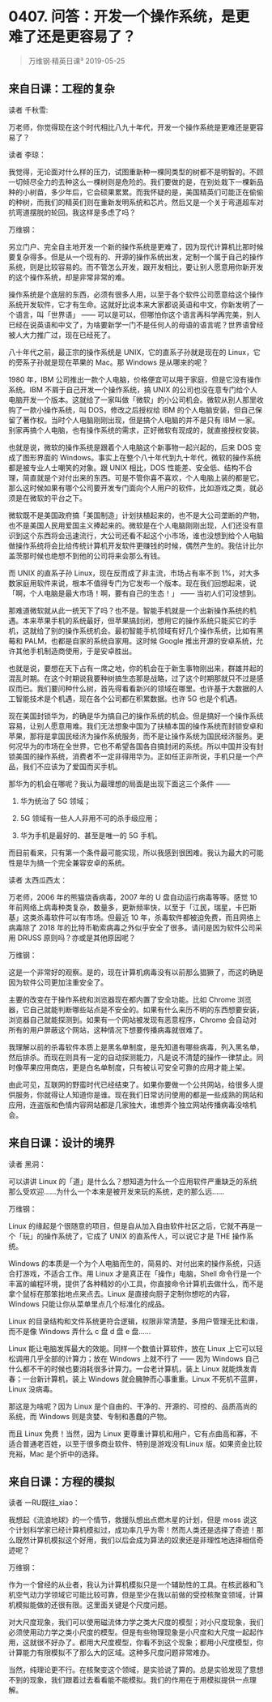 # 0407. 问答：开发一个操作系统，是更难了还是更容易了？
> 万维钢·精英日课³
2019-05-25

## 来自日课：工程的复杂

读者 千秋雪:

万老师，你觉得现在这个时代相比八九十年代，开发一个操作系统是更难还是更容易了？

读者 李琼：

我觉得，无论面对什么样的压力，试图重新种一棵同类型的树都不是明智的。不顾一切倾尽全力的去种这么一棵树则是危险的。我们要做的是，在别处栽下一棵新品种的小树苗，多少年后，它会硕果累累。而我怀疑的是，美国精英们可能正在偷偷的种树，而我们的精英们则在重新发明系统和芯片。然后又是一个关于弯道超车对抗弯道摆脱的轮回。我这样是多虑了吗？

万维钢：

另立门户、完全自主地开发一个新的操作系统是更难了，因为现代计算机比那时候要复杂得多。但是从一个现有的、开源的操作系统出发，定制一个属于自己的操作系统，则是比较容易的。而不管怎么开发，跟开发相比，要让别人愿意用你新开发的这个操作系统，却是非常非常的难。

操作系统是个底层的东西，必须有很多人用，以至于各个软件公司愿意给这个操作系统开发软件，它才有生命。这就好比说本来大家都说英语和中文，你新发明了一个语言，叫「世界语」 —— 可以是可以，但哪怕你这个语言再科学再完美，别人已经在说英语和中文了，为啥要新学一门不是任何人的母语的语言呢？世界语曾经被人大力推广过，现在已经死了。

八十年代之前，最正宗的操作系统是 UNIX，它的直系子孙就是现在的 Linux，它的旁系子孙就是现在苹果的 Mac。那 Windows 是从哪来的呢？

1980 年，IBM 公司推出一款个人电脑，价格便宜可以用于家庭，但是它没有操作系统。IBM 不屑于自己开发一个操作系统，搞 UNIX 的公司也没在意专门给个人电脑开发一个版本。这就给了一家叫做「微软」的小公司机会。微软从别人那里收购了一款小操作系统，叫 DOS，修改之后授权给 IBM 的个人电脑安装，但自己保留了著作权。当时个人电脑刚刚出现，但是搞个人电脑的并不是只有 IBM 一家。别家再搞个人电脑，也有操作系统的需求，正好微软有现成的，就直接授权安装。

也就是说，微软的操作系统是跟着个人电脑这个新事物一起兴起的，后来 DOS 变成了图形界面的 Windows。事实上在整个八十年代到九十年代，微软的操作系统都是被专业人士嘲笑的对象。跟 UNIX 相比，DOS 性能差、安全低、结构不合理，简直就是个对付出来的东西。可是不管你喜不喜欢，个人电脑上装的都是它。那么这时候如果有哪个公司要开发专门面向个人用户的软件，比如游戏之类，就必须是在微软的平台之下。

微软既不是美国政府搞「美国制造」计划扶植起来的，也不是大公司垄断的产物，也不是美国人民用爱国主义捧起来的。微软是在个人电脑刚刚出现，人们还没有意识到这个东西将会迅速流行，大公司还看不起这个小市场，谁也没想到给个人电脑做操作系统将会比给传统计算机开发软件更赚钱的时候，偶然产生的。我估计比尔盖茨那时候也绝想不到他的公司将来会那么有钱。

而 UNIX 的直系子孙 Linux，现在反而成了非主流，市场占有率不到 1%，对大多数家庭用软件来说，根本不值得专门为它发布一个版本。现在我们回想起来，说「啊，个人电脑是最大市场！啊，要有自己的生态！」 —— 当初人们可没想到。

那难道微软就从此一统天下了吗？也不是。智能手机就是一个出新操作系统的机遇。本来苹果手机的系统最好，但苹果搞封闭，想用它的操作系统只能买它的手机，这就给了别的操作系统机会。最初智能手机领域有好几个操作系统，比如有黑莓和 PALM，也都是自家的系统自家用。这时候 Google 推出开源的安卓系统，允许其他手机制造商使用，于是安卓胜出。

也就是说，要想在天下占有一席之地，你的机会在于新生事物刚出来，群雄并起的混乱时期。在这个时期说我要种树搞生态那是战略，过了这个时期那就只不过是感叹而已。我们要问种什么树，首先得看看新兴的领域在哪里。也许基于大数据的人工智能技术是个机遇，现在各个公司都在积累数据。也许 5G 也是个机遇。

现在美国封锁华为，的确是华为搞自己的操作系统的机会。但是搞好一个操作系统容易，让别人愿意用难。我们无法想象中国为了扶植本国的操作系统而封锁安卓和苹果，那将是拿国民经济为操作系统服务，而不是让操作系统为国民经济服务。更何况华为的市场在全世界，它也不希望各国各自搞封闭的系统。所以中国并没有封锁美国的操作系统，消费者不一定非得用华为。正如任正非所说，手机只是一个产品，我们不应该为了爱国而买手机。

那华为的机会在哪呢？我认为最理想的局面是出现下面这三个条件 ——

1. 华为统治了 5G 领域；

2. 5G 领域有一些人人非用不可的杀手级应用；

3. 华为手机是最好的、甚至是唯一的 5G 手机。

而目前看来，只有第一个条件最可能实现，所以我感到很困难。我认为最大的可能性是华为搞一个完全兼容安卓的系统。

读者 太西瓜西太：

万老师，2006 年的熊猫烧香病毒，2007 年的 U 盘自动运行病毒等等。感觉 10 年前网络上病毒种类复杂，数量多，更新频率快，以至于「江民，瑞星，卡巴斯基」这类杀毒软件可以有市场。但最近 10 年，杀毒软件都被迫免费，而且网络上病毒除了 2018 年的比特币勒索病毒之外似乎安全了很多。请问是因为软件公司采用 DRUSS 原则吗？亦或是其他原因呢？

万维钢：

这是一个非常好的观察。是的，现在计算机病毒没有以前那么猖獗了，而这的确是因为软件公司更加注重安全了。

主要的改变在于操作系统和浏览器现在都内置了安全功能。比如 Chrome 浏览器，它自己就能判断哪些站点是不安全的。如果有什么来历不明的东西想要安装，浏览器自己就能探测到。如果有一个网站被发现有恶意程序，Chrome 会自动对所有的用户屏蔽这个网站，这种情况下想要传播病毒就很难了。

我理解以前的杀毒软件本质上是黑名单制度，是先知道有哪些病毒，列入黑名单，然后排杀。而现在则具有一定的自动探测能力，凡是说不清楚的操作一律禁止。同时像苹果应用商店，更是白名单制度，只有被认可安全可靠的应用才能上架。

由此可见，互联网的野蛮时代已经结束了。如果你要做一个公共网站，给很多人提供服务，你就得让人知道你是谁。现在我们日常访问使用的都是一些成熟的网站和应用，连盗版和色情内容网站都是几家独大，谁想弄个独立网站传播病毒没啥机会。

## 来自日课：设计的境界

读者 黑洞：

可以讲讲 Linux 的「道」是什么么？想知道为什么一个应用软件严重缺乏的系统那么受欢迎……为什么一个本来是被开发来玩的系统，走的那么远……

万维钢：

Linux 的缘起是个很随意的项目，但是自从加入自由软件社区之后，它就不再是一个「玩」的操作系统了，它成了 UNIX 的直系传人，可以说它才是 THE 操作系统。

Windows 的本质是一个为个人电脑而生的，简易的、对付出来的操作系统，只适合打游戏，不适合工作。用 Linux 才是真正在「操作」电脑，Shell 命令行是一个丰富的编程环境，提供了各种精妙的小工具，你直接命令计算机去做什么，而不是拿个鼠标在那笨拙地点来点去。Linux 是直接向厨子定制你想吃的内容，Windows 只能让你从菜单里点几个标准化的成品。

Linux 的目录结构和文件系统更符合逻辑，权限非常清楚，多用户管理无比和谐，而不是像 Windows 弄什么 c 盘 d 盘 e 盘……

Linux 能让电脑发挥最大的效能。同样一个数值计算软件，放在 Linux 上它可以轻松调用几乎全部的计算力；放在 Windows 上就不行了 —— 因为 Windows 自己什么都不干的时候也要消耗很多计算力。一台老计算机，装上 Linux 就能焕发青春；一台新计算机，装上 Windows 就会臃肿而心事重重。Linux 不死机不蓝屏，Linux 没病毒。

那这是为啥呢？因为 Linux 是个自由的、干净的、开源的、可控的、品质高尚的系统，而 Windows 则是贪婪、专制和愚蠢的产物。

而且 Linux 免费！当然，因为 Linux 更尊重计算机和用户，它有点曲高和寡，不适合普通老百姓，以至于很多商业软件、特别是游戏没有Linux 版。如果资金比较充裕，Mac 是个折中的选择。

## 来自日课：方程的模拟

读者 一RU既往_xiao：

我想起《流浪地球》的一个情节，救援队想出点燃木星的计划，但是 moss 说这个计划科学家已经计算机模拟过，成功率几乎为零！然而人类还是选择了奇迹！那么既然计算机模拟这个好用，我们以后会成为算法的奴隶还是非理性地选择相信奇迹呢？

万维钢：

作为一个曾经的从业者，我认为计算机模拟只是一个辅助性的工具。在核武器和飞机空气动力学领域它可能比较可靠，但是至少在我以前做的受控核聚变领域，计算机模拟能做的还很有限。这里面关键是个尺度问题。

对大尺度现象，我们可以使用磁流体力学之类大尺度的模型；对小尺度现象，我们必须使用动力学之类小尺度的模型。但是有些物理现象是小尺度和大尺度一起起作用，这就很不好办了。都用大尺度模型，你看不到这个现象；都用小尺度模型，你计算能力有限模拟不了那么大的区域。这种多尺度问题非常难办。

当然，纯理论更不行。在核聚变这个领域，是实验说了算的。总是实验发现了意想不到的现象，我们跟着过去看看能不能模拟。我们的作用在于用模拟提供一点理解。

